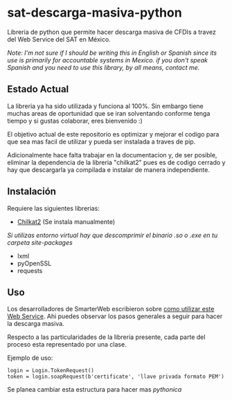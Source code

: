 # sat-descarga-masiva-python
Libreria de python que permite hacer descarga masiva de CFDIs a travez del Web Service del SAT en México.

*Note: I'm not sure if I should be writing this in English or Spanish since its use is primarily for accountable systems in Mexico. if you don't speak Spanish and you need to use this library, by all means, contact me.*
## Estado Actual
La libreria ya ha sido utilizada y funciona al 100%. Sin embargo tiene muchas areas de oportunidad que se iran solventando conforme tenga tiempo y si gustas colaborar, eres bienvenido :)

El objetivo actual de este repositorio es optimizar y mejorar el codigo para que sea mas facil de utilizar y pueda ser instalada a traves de pip.

Adicionalmente hace falta trabajar en la documentacion y, de ser posible, eliminar la dependencia de la libreria "chilkat2" pues es de codigo cerrado y hay que descargarla ya compilada e instalar de manera independiente.

## Instalación
Requiere las siguientes librerias:
* [Chilkat2](https://www.chilkatsoft.com/chilkat2-python.asp) (Se instala manualmente)

*Si utilizas entorno virtual hay que descomprimir el binario .so o .exe en tu carpeta site-packages*
* lxml
* pyOpenSSL
* requests

## Uso
Los desarrolladores de SmarterWeb escribieron sobre [como utilizar este Web Service](https://developers.sw.com.mx/knowledge-base/descarga-masiva-sat-solicitud/). Ahi puedes observar los pasos generales a seguir para hacer la descarga masiva.

Respecto a las particularidades de la libreria presente, cada parte del proceso esta representado por una clase.

Ejemplo de uso:
```
login = Login.TokenRequest()
token = login.soapRequest(b'certificate', 'llave privada formato PEM')

```
Se planea cambiar esta estructura para hacer mas *pythonica*